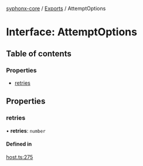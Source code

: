 [syphonx-core](../README.md) / [Exports](../modules.md) / AttemptOptions

# Interface: AttemptOptions

## Table of contents

### Properties

- [retries](AttemptOptions.md#retries)

## Properties

### retries

• **retries**: `number`

#### Defined in

[host.ts:275](https://github.com/dtempx/syphonx-core/blob/4b1bb7c/host.ts#L275)
